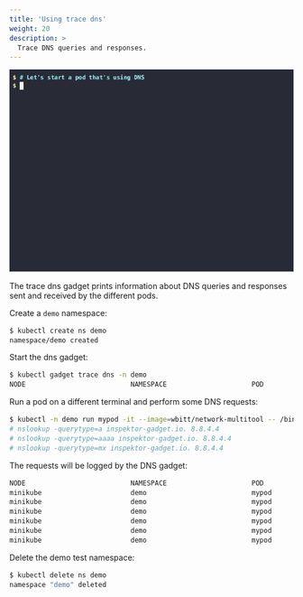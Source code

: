 ```yaml
---
title: 'Using trace dns'
weight: 20
description: >
  Trace DNS queries and responses.
---
```


![Screencast of the trace dns gadget](dns.gif)

The trace dns gadget prints information about DNS queries and responses sent
and received by the different pods.

Create a `demo` namespace:

```bash
$ kubectl create ns demo
namespace/demo created
```

Start the dns gadget:

```bash
$ kubectl gadget trace dns -n demo
NODE                          NAMESPACE                     POD                           QR NAMESERVER      TYPE      QTYPE      NAME
```

Run a pod on a different terminal and perform some DNS requests:

```bash
$ kubectl -n demo run mypod -it --image=wbitt/network-multitool -- /bin/sh
# nslookup -querytype=a inspektor-gadget.io. 8.8.4.4
# nslookup -querytype=aaaa inspektor-gadget.io. 8.8.4.4
# nslookup -querytype=mx inspektor-gadget.io. 8.8.4.4
```

The requests will be logged by the DNS gadget:

```bash
NODE                          NAMESPACE                     POD                           QR NAMESERVER      TYPE      QTYPE      NAME
minikube                      demo                          mypod                         Q  8.8.4.4         OUTGOING  A          inspektor-gadget.io.
minikube                      demo                          mypod                         R  8.8.4.4         HOST      A          inspektor-gadget.io.
minikube                      demo                          mypod                         Q  8.8.4.4         OUTGOING  AAAA       inspektor-gadget.io.
minikube                      demo                          mypod                         R  8.8.4.4         HOST      AAAA       inspektor-gadget.io.
minikube                      demo                          mypod                         Q  8.8.4.4         OUTGOING  MX         inspektor-gadget.io.
minikube                      demo                          mypod                         R  8.8.4.4         HOST      MX         inspektor-gadget.io.
```

Delete the demo test namespace:

```bash
$ kubectl delete ns demo
namespace "demo" deleted
```
